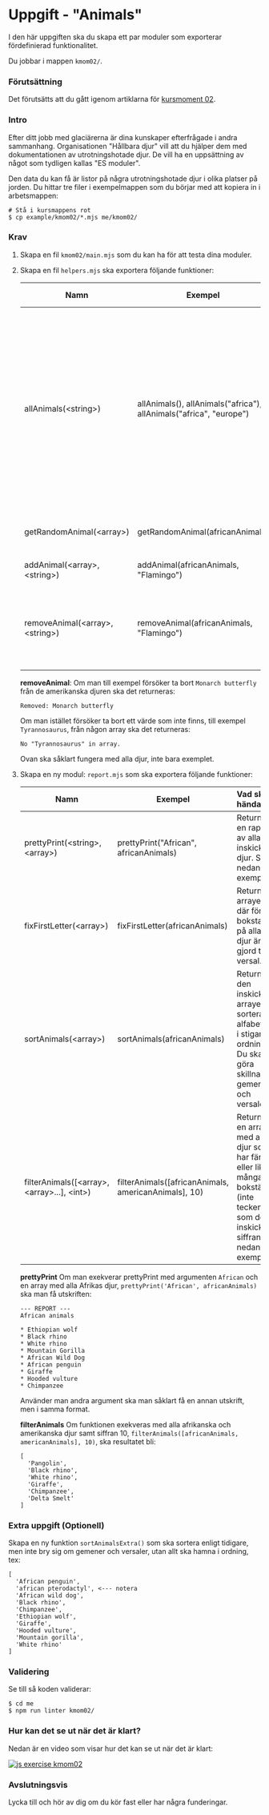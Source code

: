 # Uppgift - "Animals"

I den här uppgiften ska du skapa ett par moduler som exporterar fördefinierad funktionalitet.

Du jobbar i mappen `kmom02/`.



### Förutsättning

Det förutsätts att du gått igenom artiklarna för [kursmoment 02](../../articles/kmom02).



### Intro

Efter ditt jobb med glaciärerna är dina kunskaper efterfrågade i andra sammanhang. Organisationen "Hållbara djur" vill att du hjälper dem med dokumentationen av utrotningshotade djur. De vill ha en uppsättning av något som tydligen kallas "ES moduler".

Den data du kan få är listor på några utrotningshotade djur i olika platser på jorden. Du hittar tre filer i exempelmappen som du börjar med att kopiera in i arbetsmappen:

```console
# Stå i kursmappens rot
$ cp example/kmom02/*.mjs me/kmom02/
```



### Krav

1. Skapa en fil `kmom02/main.mjs` som du kan ha för att testa dina moduler.

1. Skapa en fil `helpers.mjs` ska exportera följande funktioner:

    | Namn        |  Exempel | Vad ska hända?  |
    | ------------- | -------- | :-----|
    | allAnimals(&lt;string&gt;) | allAnimals(), allAnimals("africa"), allAnimals("africa", "europe") | Returnera en array med alla djur från &lt;string&gt;. Giltiga argument är `africa`, `europe`, `america`. Om inget argument skickas med ska det returneras en sammanslagen array med samtliga djur. Det ska fungera med 0, 1, 2 eller 3 argument.|
    | getRandomAnimal(&lt;array&gt;)| getRandomAnimal(africanAnimals)   |   Returnera ett slumpmässigt djur från arrayen. |
    | addAnimal(&lt;array&gt;, &lt;string&gt;)| addAnimal(africanAnimals, "Flamingo")  | Lägg till ett nytt djur i listan. |
    | removeAnimal(&lt;array&gt;, &lt;string&gt;)| removeAnimal(africanAnimals, "Flamingo") | Ta bort ett djur från listan. Returnera information om det gick bra eller inte. Se nedan för exempel. |

    **removeAnimal**: Om man till exempel försöker ta bort `Monarch butterfly` från de amerikanska djuren ska det returneras:
    ```console
    Removed: Monarch butterfly
    ```
    Om man istället försöker ta bort ett värde som inte finns, till exempel `Tyrannosaurus`, från någon array ska det returneras:
    ```console
    No "Tyrannosaurus" in array.
    ```

    Ovan ska såklart fungera med alla djur, inte bara exemplet.

1. Skapa en ny modul: `report.mjs` som ska exportera följande funktioner:

    | Namn        | Exempel | Vad ska hända?  |
    | ------------- | -------- |:-----|
    | prettyPrint(&lt;string&gt;, &lt;array&gt;)| prettyPrint("African", africanAnimals) |  Returnera en rapport av alla inskickade djur. Se nedan för exempel. |
    | fixFirstLetter(&lt;array&gt;) | fixFirstLetter(africanAnimals)  |   Returnera arrayen där första bokstaven på alla djur är gjord till versal. |
    | sortAnimals(&lt;array&gt;) | sortAnimals(africanAnimals) | Returnera den inskickade arrayen sorterad alfabetiskt i stigande ordning. Du ska göra skillnad på gemener och versaler. |
    | filterAnimals([&lt;array&gt;, &lt;array&gt;...], &lt;int&gt;) | filterAnimals([africanAnimals, americanAnimals], 10) | Returnera en array med alla djur som har färre eller lika många bokstäver (inte tecken) som den inskickade siffran. Se nedan för exempel. |


    **prettyPrint** Om man exekverar prettyPrint med argumenten `African` och en array med alla Afrikas djur, `prettyPrint('African', africanAnimals)` ska man få utskriften:

    ```console
    --- REPORT ---
    African animals

    * Ethiopian wolf
    * Black rhino
    * White rhino
    * Mountain Gorilla
    * African Wild Dog
    * African penguin
    * Giraffe
    * Hooded vulture
    * Chimpanzee
    ```

    Använder man andra argument ska man såklart få en annan utskrift, men i samma format.

    **filterAnimals** Om funktionen exekveras med alla afrikanska och amerikanska djur samt siffran 10, `filterAnimals([africanAnimals, americanAnimals], 10)`, ska resultatet bli:

    ```console
    [
      'Pangolin',
      'Black rhino',
      'White rhino',
      'Giraffe',
      'Chimpanzee',
      'Delta Smelt'
    ]
    ```



### Extra uppgift (Optionell)

Skapa en ny funktion `sortAnimalsExtra()` som ska sortera enligt tidigare, men inte bry sig om gemener och versaler, utan allt ska hamna i ordning, tex:

```console
[
  'African penguin',
  'african pterodactyl', <--- notera
  'African wild dog',
  'Black rhino',
  'Chimpanzee',
  'Ethiopian wolf',
  'Giraffe',
  'Hooded vulture',
  'Mountain gorilla',
  'White rhino'
]
```

### Validering

Se till så koden validerar:

```console
$ cd me
$ npm run linter kmom02/
```



### Hur kan det se ut när det är klart?

Nedan är en video som visar hur det kan se ut när det är klart:

[![js exercise kmom02](https://img.youtube.com/vi/EKFOlAsJDkE/0.jpg)](https://www.youtube.com/watch?v=EKFOlAsJDkE)



### Avslutningsvis

Lycka till och hör av dig om du kör fast eller har några funderingar.

<!-- [TBD: Länk till issues](#) -->
